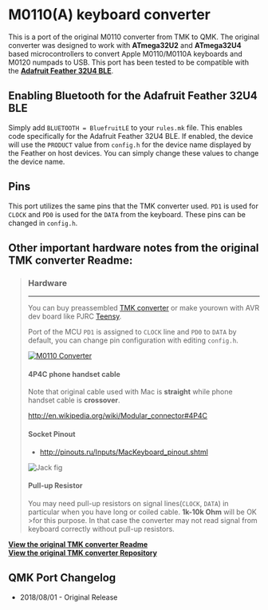 # M0110(A) keyboard converter

This is a port of the original M0110 converter from TMK to QMK. The original converter was designed to work with **ATmega32U2** and **ATmega32U4** based microcontrollers to convert Apple M0110/M0110A keyboards and M0120 numpads to USB. This port has been tested to be compatible with the [**Adafruit Feather 32U4 BLE**](https://learn.adafruit.com/adafruit-feather-32u4-bluefruit-le).


## Enabling Bluetooth for the Adafruit Feather 32U4 BLE

Simply add `BLUETOOTH = BluefruitLE` to your `rules.mk` file. This enables code specifically for the Adafruit Feather 32U4 BLE. If enabled, the device will use the `PRODUCT` value from `config.h` for the device name displayed by the Feather on host devices. You can simply change these values to change the device name.


## Pins

This port utilizes the same pins that the TMK converter used. `PD1` is used for `CLOCK` and `PD0` is used for the `DATA` from the keyboard. These pins can be changed in `config.h`.


## Other important hardware notes from the original TMK converter Readme:
>### Hardware
>--------
>You can buy preassembled [TMK converter] or make yourown with AVR dev board like PJRC [Teensy].
>
>Port of the MCU `PD1` is assigned to `CLOCK` line and `PD0` to `DATA` by default, you can change pin configuration with editing `config.h`.
>
>[![M0110 Converter](http://i.imgur.com/yEp2eRim.jpg)](http://i.imgur.com/yEp2eRi.jpg)
>
>#### 4P4C phone handset cable
>Note that original cable used with Mac is **straight** while phone handset cable is **crossover**.
>
><http://en.wikipedia.org/wiki/Modular_connector#4P4C>
>
>[Teensy]: http://www.pjrc.com/teensy/
>[TMK converter]: https://geekhack.org/index.php?topic=72052.0
>
>
>#### Socket Pinout
>- <http://pinouts.ru/Inputs/MacKeyboard_pinout.shtml>
>
>![Jack fig](http://www.kbdbabel.org/conn/kbd_connector_macplus.png)
>
>
>#### Pull-up Resistor
>You may need pull-up resistors on signal lines(`CLOCK`, `DATA`) in particular when you have long or coiled cable. **1k-10k Ohm** will be OK >for this purpose. In that case the converter may not read signal from keyboard correctly without pull-up resistors.
>

[**View the original TMK converter Readme**](https://github.com/tmk/tmk_keyboard/tree/master/converter/m0110_usb)\
[**View the original TMK converter Repository**](https://github.com/tmk/tmk_keyboard/tree/master/converter/m0110_usb)


## QMK Port Changelog

- 2018/08/01 - Original Release

